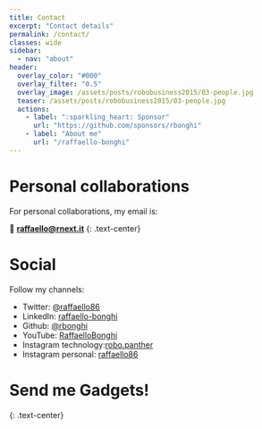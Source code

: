 ```yaml
---
title: Contact
excerpt: "Contact details"
permalink: /contact/
classes: wide
sidebar:
  - nav: "about"
header:
  overlay_color: "#000"
  overlay_filter: "0.5"
  overlay_image: /assets/posts/robobusiness2015/03-people.jpg
  teaser: /assets/posts/robobusiness2015/03-people.jpg
  actions:
    - label: ":sparkling_heart: Sponsor"
      url: "https://github.com/sponsors/rbonghi"
    - label: "About me"
      url: "/raffaello-bonghi"
---
```


# Personal collaborations

For personal collaborations, my email is:

📧 [**raffaello@rnext.it**](mailto:raffaello@rnext.it)
{: .text-center}

# Social

Follow my channels:
* Twitter: [@raffaello86](https://twitter.com/raffaello86)
* LinkedIn: [raffaello-bonghi](https://www.linkedin.com/in/raffaello-bonghi/)
* Github: [@rbonghi](https://github.com/rbonghi)
* YouTube: [RaffaelloBonghi](https://www.youtube.com/RaffaelloBonghi)
* Instagram technology:[robo.panther](https://instagram.com/robo.panther)
* Instagram personal: [raffaello86](https://instagram.com/raffaello86)

# Send me Gadgets!
{: .text-center}